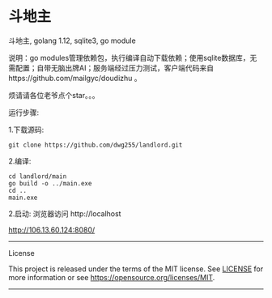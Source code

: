 # 斗地主
斗地主, golang 1.12, sqlite3, go module

说明：go modules管理依赖包，执行编译自动下载依赖；使用sqlite数据库，无需配置；自带无脑出牌AI；服务端经过压力测试，客户端代码来自https://github.com/mailgyc/doudizhu 。

烦请请各位老爷点个star。。。


运行步骤:

1.下载源码:

    git clone https://github.com/dwg255/landlord.git

2.编译:
    
    cd landlord/main
    go build -o ../main.exe
    cd ..
    main.exe

2.启动:
    浏览器访问 http://localhost

http://106.13.60.124:8080/


---

License

This project is released under the terms of the MIT license. See [LICENSE](LICENSE) for more
information or see https://opensource.org/licenses/MIT.
   
   
---
